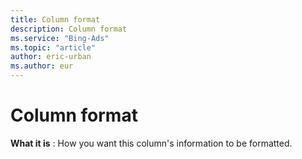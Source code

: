 ```yaml
---
title: Column format
description: Column format
ms.service: "Bing-Ads"
ms.topic: "article"
author: eric-urban
ms.author: eur
---
```


# Column format

**What it is** : How you want this column's information to be formatted.


